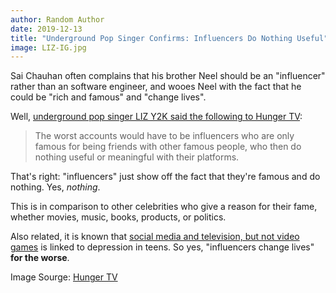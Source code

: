 ```yaml
---
author: Random Author
date: 2019-12-13
title: "Underground Pop Singer Confirms: Influencers Do Nothing Useful"
image: LIZ-IG.jpg
---
```


Sai Chauhan often complains that his brother Neel should be an "influencer"
rather than an software engineer, and wooes Neel with the fact that he could be
"rich and famous" and "change lives".

Well, [underground pop singer LIZ Y2K said the following to Hunger TV](https://www.hungertv.com/editorial/let-liz-be-your-internet-guide/):

> The worst accounts would have to be influencers who are only famous for being friends with other famous people, who then do nothing useful or meaningful with their platforms.

That's right: "influencers" just show off the fact that they're famous and do
nothing. Yes, *nothing*.

This is in comparison to other celebrities who give a reason for their fame,
whether movies, music, books, products, or politics.

Also related, it is known that
[social media and television, but not video games](https://www.cbc.ca/news/canada/montreal/social-media-mental-health-screen-time-instagram-facebook-video-games-study-1.5211782)
is linked to depression in teens. So yes, "influencers change lives" **for the
worse**.

Image Sourge: [Hunger TV](https://www.hungertv.com/editorial/let-liz-be-your-internet-guide/)
